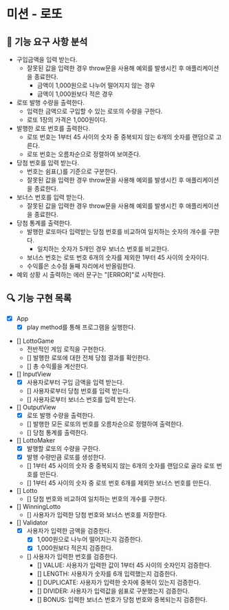 # 미션 - 로또

## 🚀 기능 요구 사항 분석

- 구입금액을 입력 받는다.
  - 잘못된 값을 입력한 경우 throw문을 사용해 예외를 발생시킨 후 애플리케이션을 종료한다.
    - 금액이 1,000원으로 나누어 떨어지지 않는 경우
    - 금액이 1,000원보다 적은 경우
- 로또 발행 수량을 출력한다.
  - 입력한 금액으로 구입할 수 있는 로또의 수량을 구한다.
  - 로또 1장의 가격은 1,000원이다.
- 발행한 로또 번호를 출력한다.
  - 로또 번호는 1부터 45 사이의 숫자 중 중복되지 않는 6개의 숫자를 랜덤으로 고른다.
  - 로또 번호는 오름차순으로 정렬하여 보여준다.
- 당첨 번호를 입력 받는다.
  - 번호는 쉼표(,)를 기준으로 구분한다.
  - 잘못된 값을 입력한 경우 throw문을 사용해 예외를 발생시킨 후 애플리케이션을 종료한다.
- 보너스 번호를 입력 받는다.
  - 잘못된 값을 입력한 경우 throw문을 사용해 예외를 발생시킨 후 애플리케이션을 종료한다.
- 당첨 통계를 출력한다.
  - 발행한 로또마다 입력받는 당첨 번호를 비교하여 일치하는 숫자의 개수를 구한다.
    - 일치하는 숫자가 5개인 경우 보너스 번호를 비교한다.
  - 보너스 번호는 로또 번호 6개의 숫자를 제외한 1부터 45 사이의 숫자이다.
  - 수익률은 소수점 둘째 자리에서 반올림한다.
- 예외 상황 시 출력하는 에러 문구는 "[ERROR]"로 시작한다.

## 🔍 기능 구현 목록

- [x] App
  - [x] play method를 통해 프로그램을 실행한다.
- [] LottoGame
  - 전반적인 게임 로직을 구현한다.
  - [] 발행한 로또에 대한 전체 당첨 결과를 확인한다.
  - [] 총 수익률을 계산한다.
- [] InputView
  - [x] 사용자로부터 구입 금액을 입력 받는다.
  - [] 사용자로부터 당첨 번호를 입력 받는다.
  - [] 사용자로부터 보너스 번호를 입력 받는다.
- [] OutputView
  - [x] 로또 발행 수량을 출력한다.
  - [] 발행한 모든 로또의 번호를 오름차순으로 정렬하여 출력한다.
  - [] 당첨 통계를 출력한다.
- [] LottoMaker
  - [x] 발행할 로또의 수량을 구한다.
  - [x] 발행 수량만큼 로또를 생성한다.
  - [] 1부터 45 사이의 숫자 중 중복되지 않는 6개의 숫자를 랜덤으로 골라 로또 번호를 만든다.
  - [] 1부터 45 사이의 숫자 중 로또 번호 6개를 제외한 보너스 번호를 만든다.
- [] Lotto
  - [] 당첨 번호와 비교하여 일치하는 번호의 개수를 구한다.
- [] WinningLotto
  - [] 사용자가 입력한 당첨 번호와 보너스 번호를 저장한다.
- [] Validator
  - [x] 사용자가 입력한 금액을 검증한다.
    - [x] 1,000원으로 나누어 떨어지는지 검증한다.
    - [x] 1,000원보다 적은지 검증한다.
  - [] 사용자가 입력한 번호를 검증한다.
    - [] VALUE: 사용자가 입력한 값이 1부터 45 사이의 숫자인지 검증한다.
    - [] LENGTH: 사용자가 숫자를 6개 입력했는지 검증한다.
    - [] DUPLICATE: 사용자가 입력한 숫자에 중복이 있는지 검증한다.
    - [] DIVIDER: 사용자가 입력값을 쉼표로 구분했는지 검증한다.
    - [] BONUS: 입력한 보너스 번호가 당첨 번호와 중복되는지 검증한다.
